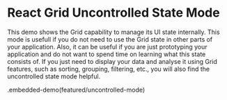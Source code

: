 # React Grid Uncontrolled State Mode

This demo shows the Grid capability to manage its UI state internally. This mode is usefull if you do not need to use the Grid state in other parts of your application. Also, it can be useful if you are just prototyping your application and do not want to spend time on learning what this state consists of. If you just need to display your data and analyse it using Grid features, such as sorting, grouping, filtering, etc., you will also find the uncontrolled state mode helpful.

.embedded-demo(featured/uncontrolled-mode)
